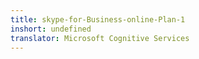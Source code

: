 ```yaml
---
title: skype-for-Business-online-Plan-1
inshort: undefined
translator: Microsoft Cognitive Services
---
```




